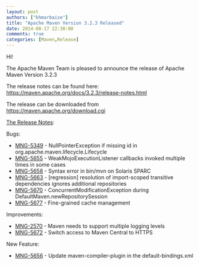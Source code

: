 ```yaml
---
layout: post
authors: ["khmarbaise"]
title: "Apache Maven Version 3.2.3 Released"
date: 2014-08-17 22:30:00
comments: true
categories: [Maven,Release] 
---
```

Hi!

The Apache Maven Team is pleased to announce the release of 
Apache Maven Version 3.2.3

The release notes can be found here:
https://maven.apache.org/docs/3.2.3/release-notes.html

The release can be downloaded from https://maven.apache.org/download.cgi

<!-- more -->

[The Release Notes](https://jira.codehaus.org/secure/ReleaseNote.jspa?projectId=10500&version=20443):

Bugs:

 * [MNG-5349](https://issues.apache.org/jira/browse/MNG-5349) - NullPointerException if missing id in org.apache.maven.lifecycle.Lifecycle
 * [MNG-5655](https://issues.apache.org/jira/browse/MNG-5655) - WeakMojoExecutionListener callbacks invoked multiple times in some cases
 * [MNG-5658](https://issues.apache.org/jira/browse/MNG-5658) - Syntax error in bin/mvn on Solaris SPARC
 * [MNG-5663](https://issues.apache.org/jira/browse/MNG-5663) - [regression] resolution of import-scoped transitive dependencies ignores additional repositories
 * [MNG-5670](https://issues.apache.org/jira/browse/MNG-5670) - ConcurrentModificationException during DefaultMaven.newRepositorySession
 * [MNG-5677](https://issues.apache.org/jira/browse/MNG-5677) - Fine-grained cache management

Improvements:

 * [MNG-2570](https://issues.apache.org/jira/browse/MNG-2570) - Maven needs to support multiple logging levels
 * [MNG-5672](https://issues.apache.org/jira/browse/MNG-5672) - Switch access to Maven Central to HTTPS

New Feature:

 * [MNG-5656](https://issues.apache.org/jira/browse/MNG-5656) - Update maven-compiler-plugin in the default-bindings.xml
